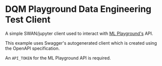 # DQM Playground Data Engineering Test Client
A simple SWAN/jupyter client used to interact with [ML Playground's](https://github.com/cmstrackerdpg/mlplayground)
API.

This example uses Swagger's autogenerated client which is created using the OpenAPI specification.

An `API_TOKEN` for the ML Playground API is required.